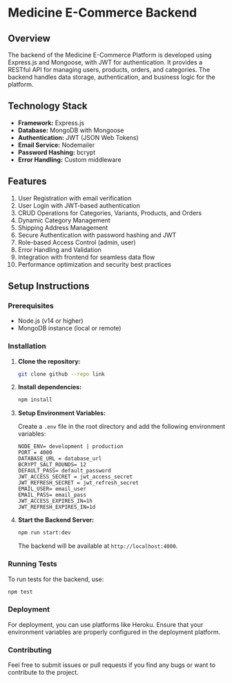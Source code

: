 # Medicine E-Commerce Backend

## Overview

The backend of the Medicine E-Commerce Platform is developed using Express.js and Mongoose, with JWT for authentication. It provides a RESTful API for managing users, products, orders, and categories. The backend handles data storage, authentication, and business logic for the platform.

## Technology Stack

- **Framework:** Express.js
- **Database:** MongoDB with Mongoose
- **Authentication:** JWT (JSON Web Tokens)
- **Email Service:** Nodemailer
- **Password Hashing:** bcrypt
- **Error Handling:** Custom middleware

## Features

1. User Registration with email verification
2. User Login with JWT-based authentication
3. CRUD Operations for Categories, Variants, Products, and Orders
4. Dynamic Category Management
5. Shipping Address Management
6. Secure Authentication with password hashing and JWT
7. Role-based Access Control (admin, user)
8. Error Handling and Validation
9. Integration with frontend for seamless data flow
10. Performance optimization and security best practices

## Setup Instructions

### Prerequisites

- Node.js (v14 or higher)
- MongoDB instance (local or remote)

### Installation

1. **Clone the repository:**

   ```bash
   git clone github --repo link
   ```

2. **Install dependencies:**

   ```bash
   npm install
   ```

3. **Setup Environment Variables:**

   Create a `.env` file in the root directory and add the following environment variables:

   ```plaintext
   NODE_ENV= development | production
   PORT = 4000
   DATABASE_URL = database_url
   BCRYPT_SALT_ROUNDS= 12
   DEFAULT_PASS= default_password
   JWT_ACCESS_SECRET = jwt_access_secret
   JWT_REFRESH_SECRET = jwt_refresh_secret
   EMAIL_USER= email_user
   EMAIL_PASS= email_pass
   JWT_ACCESS_EXPIRES_IN=1h
   JWT_REFRESH_EXPIRES_IN=1d
   ```

4. **Start the Backend Server:**

   ```bash
   npm run start:dev
   ```

   The backend will be available at `http://localhost:4000`.

### Running Tests

To run tests for the backend, use:

```bash
npm test
```

### Deployment

For deployment, you can use platforms like Heroku. Ensure that your environment variables are properly configured in the deployment platform.

### Contributing

Feel free to submit issues or pull requests if you find any bugs or want to contribute to the project.
